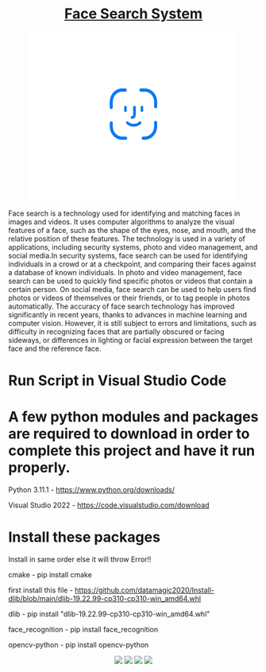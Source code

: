 <h1 align="center"><a href="https://peterhan.dev">Face Search System </a></h1>

<p align="center"> 
   <img border="0" src="/zicon.gif" width="420" height="340"  >
   </div>
</p>

Face search is a technology used for identifying and matching faces in images and videos. It uses computer algorithms to analyze the visual features of a face, such as the shape of the eyes, nose, and mouth, and the relative position of these features. The technology is used in a variety of applications, including security systems, photo and video management, and social media.In security systems, face search can be used for identifying individuals in a crowd or at a checkpoint, and comparing their faces against a database of known individuals. In photo and video management, face search can be used to quickly find specific photos or videos that contain a certain person. On social media, face search can be used to help users find photos or videos of themselves or their friends, or to tag people in photos automatically.
The accuracy of face search technology has improved significantly in recent years, thanks to advances in machine learning and computer vision. However, it is still subject to errors and limitations, such as difficulty in recognizing faces that are partially obscured or facing sideways, or differences in lighting or facial expression between the target face and the reference face.
# Run Script in Visual Studio Code

# A few python modules and packages are required to download in order to complete this project and have it run properly. 

Python 3.11.1 - https://www.python.org/downloads/

Visual Studio 2022 - https://code.visualstudio.com/download
 
# Install these packages 

Install in same order else it will throw Error!!

cmake - pip install cmake

first install this file - https://github.com/datamagic2020/Install-dlib/blob/main/dlib-19.22.99-cp310-cp310-win_amd64.whl

dlib - pip install "dlib-19.22.99-cp310-cp310-win_amd64.whl"

face_recognition - pip install face_recognition

opencv-python - pip install opencv-python

 <div align="center">
        <a href="https://www.linkedin.com/in/aryan-trivedi-2b6330242/"><img src="https://img.shields.io/badge/Linkedin-0077b5?style=flat&logo=linkedin" /></a>
        <a href="mailto:aryantrivedi222@gmail.com"><img src="https://img.shields.io/badge/Gmail-D14836?style=flat&logo=gmail&logoColor=white" /></a>
        <a href="https://twitter.com/aryan@222"><img src="https://img.shields.io/badge/Twitter-1DA1F2?style=flat&logo=twitter&logoColor=white" /></a>
        <a href="https://stackoverflow.com/"><img src="https://img.shields.io/badge/Stack Overflow-f48024?style=flat&logo=stackoverflow&logoColor=white" /></a>
    </div>

```
